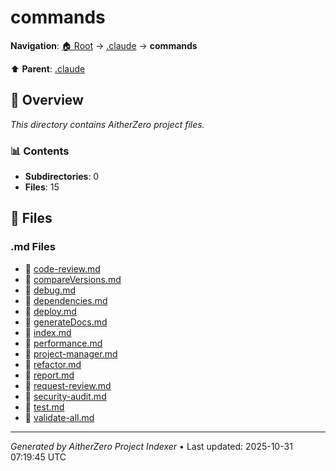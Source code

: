 # commands

**Navigation**: [🏠 Root](../../index.md) → [.claude](../index.md) → **commands**

⬆️ **Parent**: [.claude](../index.md)

## 📖 Overview

*This directory contains AitherZero project files.*

### 📊 Contents

- **Subdirectories**: 0
- **Files**: 15

## 📄 Files

### .md Files

- 📝 [code-review.md](./code-review.md)
- 📝 [compareVersions.md](./compareVersions.md)
- 📝 [debug.md](./debug.md)
- 📝 [dependencies.md](./dependencies.md)
- 📝 [deploy.md](./deploy.md)
- 📝 [generateDocs.md](./generateDocs.md)
- 📝 [index.md](./index.md)
- 📝 [performance.md](./performance.md)
- 📝 [project-manager.md](./project-manager.md)
- 📝 [refactor.md](./refactor.md)
- 📝 [report.md](./report.md)
- 📝 [request-review.md](./request-review.md)
- 📝 [security-audit.md](./security-audit.md)
- 📝 [test.md](./test.md)
- 📝 [validate-all.md](./validate-all.md)

---

*Generated by AitherZero Project Indexer* • Last updated: 2025-10-31 07:19:45 UTC

